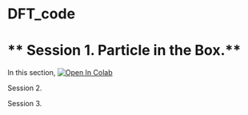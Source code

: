 # DFT_code

# ** Session 1. Particle in the Box.**
In this section, 
[![Open In Colab](https://colab.research.google.com/assets/colab-badge.svg)](https://colab.research.google.com/github/BashirovaD/DFT_code/blob/main/3/New_DFT_code.ipynb)

Session 2.

Session 3.

